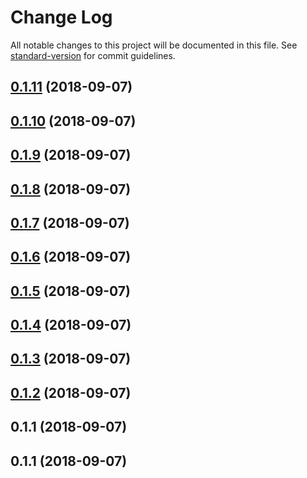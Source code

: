 # Change Log

All notable changes to this project will be documented in this file. See [standard-version](https://github.com/conventional-changelog/standard-version) for commit guidelines.

<a name="0.1.11"></a>
## [0.1.11](https://github.com/ToxicToast/AlegriCLI/compare/v0.1.10...v0.1.11) (2018-09-07)



<a name="0.1.10"></a>
## [0.1.10](https://github.com/ToxicToast/AlegriCLI/compare/v0.1.9...v0.1.10) (2018-09-07)



<a name="0.1.9"></a>
## [0.1.9](https://github.com/ToxicToast/AlegriCLI/compare/v0.1.8...v0.1.9) (2018-09-07)



<a name="0.1.8"></a>
## [0.1.8](https://github.com/ToxicToast/AlegriCLI/compare/v0.1.7...v0.1.8) (2018-09-07)



<a name="0.1.7"></a>
## [0.1.7](https://github.com/ToxicToast/AlegriCLI/compare/v0.1.6...v0.1.7) (2018-09-07)



<a name="0.1.6"></a>
## [0.1.6](https://github.com/ToxicToast/AlegriCLI/compare/v0.1.5...v0.1.6) (2018-09-07)



<a name="0.1.5"></a>
## [0.1.5](https://github.com/ToxicToast/AlegriCLI/compare/v0.1.4...v0.1.5) (2018-09-07)



<a name="0.1.4"></a>
## [0.1.4](https://github.com/ToxicToast/AlegriCLI/compare/v0.1.3...v0.1.4) (2018-09-07)



<a name="0.1.3"></a>
## [0.1.3](https://github.com/ToxicToast/AlegriCLI/compare/v0.1.2...v0.1.3) (2018-09-07)



<a name="0.1.2"></a>
## [0.1.2](https://github.com/ToxicToast/AlegriCLI/compare/v0.1.1...v0.1.2) (2018-09-07)



<a name="0.1.1"></a>
## 0.1.1 (2018-09-07)



<a name="0.1.1"></a>
## 0.1.1 (2018-09-07)
